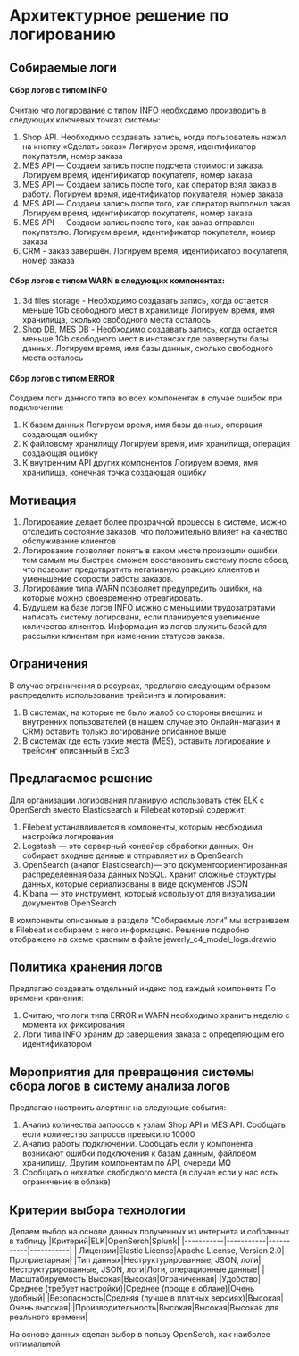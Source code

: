 # Архитектурное решение по логированию

## Собираемые логи

#### Сбор логов с типом INFO

Считаю что логирование с типом INFO необходимо производить в следующих ключевых точках системы: 
1. Shop API. Необходимо создавать запись, когда пользователь нажал на кнопку «Сделать заказ» 
Логируем время, идентификатор покупателя, номер заказа
2. MES API — Создаем запись после подсчета стоимости заказа.  
Логируем время, идентификатор покупателя, номер заказа 
3. MES API — Создаем запись после того, как оператор взял заказ в работу.
Логируем время, идентификатор покупателя, номер заказа
4. MES API — Создаем запись после того, как оператор выполнил заказ 
Логируем время, идентификатор покупателя, номер заказа
5. MES API — Создаем запись после того, как заказ отправлен покупателю.
Логируем время, идентификатор покупателя, номер заказа
6. CRM - заказ завершён.
Логируем время, идентификатор покупателя, номер заказа

#### Сбор логов с типом  WARN в следующих компонентах:

1. 3d files storage - Необходимо создавать запись, когда остается меньше 1Gb свободного мест в хранилище
Логируем  время, имя хранилища, сколько свободного места осталось
2. Shop DB, MES DB - Необходимо создавать запись, когда остается меньше 1Gb свободного мест в инстансах где развернуты базы данных.
Логируем  время, имя базы данных, сколько свободного места осталось

#### Сбор логов с типом ERROR

Создаем логи данного типа во всех компонентах в случае ошибок при подключении:
1. К базам данных
Логируем  время, имя базы данных, операция создающая ошибку
2. К файловому хранилищу
Логируем  время, имя хранилища, операция создающая ошибку
3. К внутренним API других компонентов
Логируем  время, имя хранилища, конечная точка создающая ошибку

## Мотивация

1. Логирование делает более прозрачной процессы в системе, можно отследить состояние заказов, что положительно влияет на качество обслуживание клиентов
2. Логирование позволяет понять в каком месте произошли ошибки, тем самым мы быстрее сможем восстановить систему после сбоев, что позволит предотвратить негативную реакцию клиентов и уменьшение скорости работы заказов.
3. Логирование типа WARN позволяет предупредить ошибки, на которые можно своевременно отреагировать. 
4. Будущем на базе логов INFO можно с меньшими трудозатратами написать систему логировани, если планируется увеличение количества клиентов. Информация из логов служить базой для рассылки клиентам при изменении статусов заказа.

## Ограничения
В случае ограничения в ресурсах, предлагаю следующим образом распределить использование трейсинга и логирования:
1. В системах, на которые не было жалоб со стороны внешних и внутренних пользователей (в нашем случае это Онлайн-магазин и CRM) оставить только логирование описанное выше
2. В системах где есть узкие места (MES), оставить логирование и трейсинг описанный в Exc3

## Предлагаемое решение
Для организации логирования планирую использовать стек ELK с OpenSerch вместо Elasticsearch  и Filebeat который содержит:
1. Filebeat устанавливается в компоненты, которым необходима настройка логирования
2. Logstash — это серверный конвейер обработки данных. Он собирает входные данные и отправляет их в OpenSearch
3. OpenSearch (аналог Elasticsearch)— это документоориентированная распределённая база данных NoSQL. Хранит сложные структуры данных, которые сериализованы в виде документов JSON
4. Kibana — это инструмент, который используют для визуализации документов OpenSearch

В компоненты описанные в разделе "Собираемые логи" мы встраиваем в Filebeat и собираем с него информацию. Решение подробно отображено на схеме красным в файле jewerly_c4_model_logs.drawio

## Политика хранения логов
Предлагаю создавать отдельный индекс под каждый компонента
По времени хранения:
1. Считаю, что логи типа ERROR и WARN необходимо хранить неделю с момента их фиксирования
2. Логи типа INFO храним до завершения заказа с определяющим его идентификатором 

## Мероприятия для превращения системы сбора логов в систему анализа логов
Предлагаю настроить алертинг на следующие события:
1. Анализ количества запросов к узлам Shop API и MES API. Сообщать если количество запросов превысило 10000
2. Анализ работы подключений. Сообщать если у компонента возникают ошибки подключения к базам данным, файловом хранилищу, Другим компонентам по API, очереди MQ
3. Сообщать о нехватке свободного места (в случае если у нас есть ограничение в облаке)

## Критерии выбора технологии
Делаем выбор на основе данных полученных из интернета и собранных в таблицу
|Критерий|ELK|OpenSerch|Splunk|
|-----------|-----------|-----------|-----------|
| Лицензии|Elastic License|Apache License, Version 2.0|Проприетарная|
|Тип данных|Неструктурированные, JSON, логи|Неструктурированные, JSON, логи|Логи, операционные данные|
|Масштабируемость|Высокая|Высокая|Ограниченная|
|Удобство|Среднее (требует настройки)|Среднее (проще в облаке)|Очень удобный|
|Безопасность|Средняя (лучше в платных версиях)|Высокая|Очень высокая|
|Производительность|Высокая|Высокая|Высокая для реального времени|

На основе данных сделан выбор в пользу OpenSerch, как наиболее оптимальной
